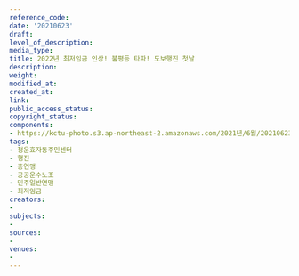 ```yaml
---
reference_code: 
date: '20210623'
draft: 
level_of_description: 
media_type: 
title: 2022년 최저임금 인상! 불평등 타파! 도보행진 첫날
description: 
weight: 
modified_at: 
created_at: 
link: 
public_access_status: 
copyright_status: 
components:
- https://kctu-photo.s3.ap-northeast-2.amazonaws.com/2021년/6월/20210623-2022년+최저임금+인상!+불평등+타파!+도보행진+첫날_청운효자동주민센터_행진_총연맹_공공운수노조_민주일반연맹_최저임금/_5D40533.jpg
tags:
- 청운효자동주민센터
- 행진
- 총연맹
- 공공운수노조
- 민주일반연맹
- 최저임금
creators:
- 
subjects:
- 
sources:
- 
venues:
- 
---
```

